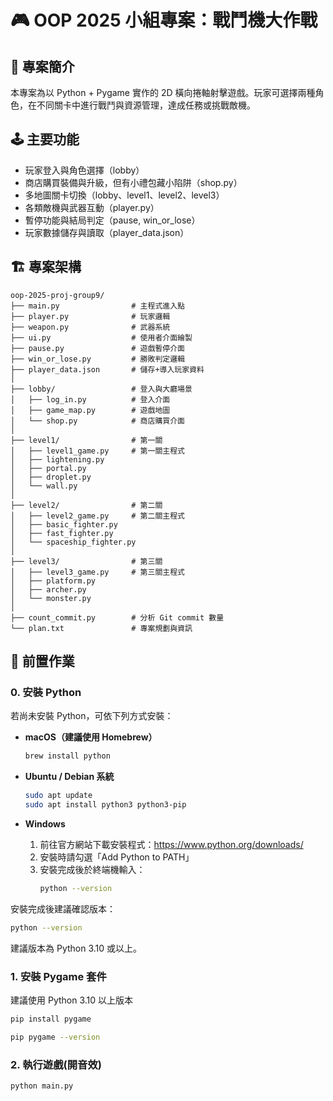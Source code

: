# 🎮 OOP 2025 小組專案：戰鬥機大作戰

## 📖 專案簡介
本專案為以 Python + Pygame 實作的 2D 橫向捲軸射擊遊戲。玩家可選擇兩種角色，在不同關卡中進行戰鬥與資源管理，達成任務或挑戰敵機。

## 🕹️ 主要功能
- 玩家登入與角色選擇（lobby）
- 商店購買裝備與升級，但有小禮包藏小陷阱（shop.py）
- 多地圖關卡切換（lobby、level1、level2、level3）
- 各類敵機與武器互動（player.py）
- 暫停功能與結局判定（pause, win_or_lose）
- 玩家數據儲存與讀取（player_data.json）

## 🏗️ 專案架構
```
oop-2025-proj-group9/
├── main.py                # 主程式進入點
├── player.py              # 玩家邏輯
├── weapon.py              # 武器系統
├── ui.py                  # 使用者介面繪製
├── pause.py               # 遊戲暫停介面
├── win_or_lose.py         # 勝敗判定邏輯
├── player_data.json       # 儲存+導入玩家資料
│
├── lobby/                 # 登入與大廳場景
│   ├── log_in.py          # 登入介面
│   ├── game_map.py        # 遊戲地圖
│   └── shop.py            # 商店購買介面
│
├── level1/                # 第一關
│   ├── level1_game.py     # 第一關主程式
│   ├── lightening.py
│   ├── portal.py
│   ├── droplet.py
│   └── wall.py
│
├── level2/                # 第二關
│   ├── level2_game.py     # 第二關主程式
│   ├── basic_fighter.py
│   ├── fast_fighter.py
│   └── spaceship_fighter.py
│
├── level3/                # 第三關
│   ├── level3_game.py     # 第三關主程式
│   ├── platform.py
│   ├── archer.py
│   └── monster.py
│
├── count_commit.py        # 分析 Git commit 數量
└── plan.txt               # 專案規劃與資訊
```

## 🧪 前置作業
### 0. 安裝 Python

若尚未安裝 Python，可依下列方式安裝：

- **macOS（建議使用 Homebrew）**
  ```bash
  brew install python
  ```

- **Ubuntu / Debian 系統**
  ```bash
  sudo apt update
  sudo apt install python3 python3-pip
  ```

- **Windows**
  1. 前往官方網站下載安裝程式：https://www.python.org/downloads/
  2. 安裝時請勾選「Add Python to PATH」
  3. 安裝完成後於終端機輸入：
      ```bash
      python --version
      ```





安裝完成後建議確認版本：
```bash
python --version
```
建議版本為 Python 3.10 或以上。

### 1. 安裝 Pygame 套件
建議使用 Python 3.10 以上版本

```bash
pip install pygame
```
```bash
pip pygame --version 
```
### 2. 執行遊戲(開音效)

```bash
python main.py
```